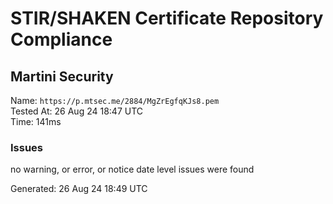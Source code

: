 # STIR/SHAKEN Certificate Repository Compliance

## Martini Security

Name: `https://p.mtsec.me/2884/MgZrEgfqKJs8.pem`\
Tested At: 26 Aug 24 18:47 UTC\
Time: 141ms

### Issues

no warning, or error, or notice date level issues were found

Generated: 26 Aug 24 18:49 UTC